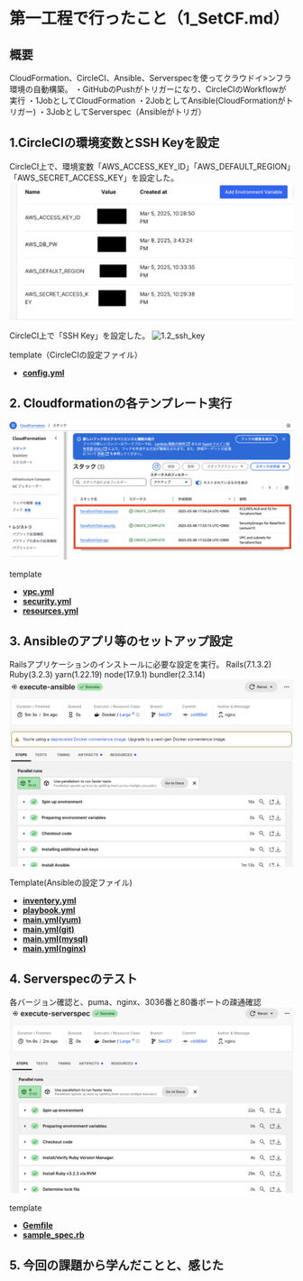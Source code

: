 # 第一工程で行ったこと（1_SetCF.md）

## 概要
CloudFormation、CircleCI、Ansible、Serverspecを使ってクラウドイ>ンフラ環境の自動構築。
・GitHubのPushがトリガーになり、CircleCIのWorkflowが実行
・1JobとしてCloudFormation
・2JobとしてAnsible(CloudFormationがトリガー)
・3JobとしてServerspec（Ansibleがトリガ）


## 1.CircleCIの環境変数とSSH Keyを設定
CircleCI上で、環境変数「AWS_ACCESS_KEY_ID」「AWS_DEFAULT_REGION」「AWS_SECRET_ACCESS_KEY」を設定した。
![1.1_environment](images1/1.1_environment.png)  

CircleCI上で「SSH Key」を設定した。
![1.2_ssh_key](images13/1.2_ssh_key.png)  

template（CircleCIの設定ファイル）
 - [**config.yml**](/template1/circleci/config.yml)  



## 2. Cloudformationの各テンプレート実行
![2.1_cloudformation1](images1/2.1_cloudformation1.png)
  
template
- [**vpc.yml**](/template1/cloudformation/vpc.yml)  
- [**security.yml**](/template1/cloudformation/security.yml) 
- [**resources.yml**](/template1/cloudformation/resources.yml)  



## 3. Ansibleのアプリ等のセットアップ設定
Railsアプリケーションのインストールに必要な設定を実行。
Rails(7.1.3.2)
Ruby(3.2.3)
yarn(1.22.19)
node(17.9.1)
bundler(2.3.14)
![3.1_ansible](images1/3.1_ansible.png) 


Template(Ansibleの設定ファイル)
 - [**inventory.yml**](/template1/ansible/inventory.yml)  
 - [**playbook.yml**](/template1/ansible/playbook.yml)  
 - [**main.yml(yum)**](/template1/ansible/yum/tasks/main.yml)  
 - [**main.yml(git)**](/template1/ansible/git/tasks/main.yml)  
 - [**main.yml(mysql)**](/template1/ansible/mysql/tasks/main.yml)  
 - [**main.yml(nginx)**](/template1/ansible/nginx/tasks/main.yml)  

## 4. Serverspecのテスト
各バージョン確認と、puma、nginx、3036番と80番ポートの疎通確認
![4.1_serverspec](images1/4.1_serverspec.png)

template
 - [**Gemfile**](/template1/serverspec/Gemfile)  
 - [**sample_spec.rb**](/template1/serverspec/spec/54.64.64.240/sample_spec.rb)
 
## 5. 今回の課題から学んだことと、感じた
